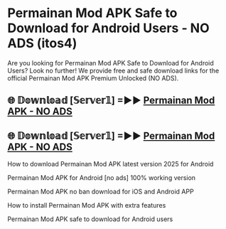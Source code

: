 # Permainan Mod APK Safe to Download for Android Users - NO ADS (itos4)

Are you looking for Permainan Mod APK Safe to Download for Android Users? Look no further! We provide free and safe download links for the official Permainan Mod APK Premium Unlocked (NO ADS).

## 🌐 𝔻𝕠𝕨𝕟𝕝𝕠𝕒𝕕 [𝕊𝕖𝕣𝕧𝕖𝕣𝟙] =►► [Permainan Mod APK - NO ADS](https://getmodsapk.pages.dev?q=Permainan+Mod+APK)

## 🌐 𝔻𝕠𝕨𝕟𝕝𝕠𝕒𝕕 [𝕊𝕖𝕣𝕧𝕖𝕣𝟙] =►► [Permainan Mod APK - NO ADS](https://getmodsapk.pages.dev?q=Permainan+Mod+APK)

How to download Permainan Mod APK latest version 2025 for Android

Permainan Mod APK for Android [no ads] 100% working version

Permainan Mod APK no ban download for iOS and Android APP

How to install Permainan Mod APK with extra features

Permainan Mod APK safe to download for Android users